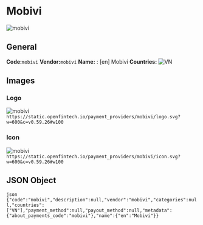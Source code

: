 # Mobivi 
![mobivi](https://static.openfintech.io/payment_providers/mobivi/logo.svg?w=600&c=v0.59.26#w100) 
## General 
**Code:**`mobivi` 
**Vendor:**`mobivi` 
**Name:** 
:	[en] Mobivi 
**Countries:** 
![VN](https://cdnjs.cloudflare.com/ajax/libs/flag-icon-css/3.3.0/flags/4x3/VN.svg#w24) 
 
## Images 
### Logo 
![mobivi](https://static.openfintech.io/payment_providers/mobivi/logo.svg?w=600&c=v0.59.26#w100) 
``` https://static.openfintech.io/payment_providers/mobivi/logo.svg?w=600&c=v0.59.26#w100 ``` 
### Icon 
![mobivi](https://static.openfintech.io/payment_providers/mobivi/icon.svg?w=600&c=v0.59.26#w100) 
``` https://static.openfintech.io/payment_providers/mobivi/icon.svg?w=600&c=v0.59.26#w100 ``` 
## JSON Object 
```json {"code":"mobivi","description":null,"vendor":"mobivi","categories":null,"countries":["VN"],"payment_method":null,"payout_method":null,"metadata":{"about_payments_code":"mobivi"},"name":{"en":"Mobivi"}} ``` 
